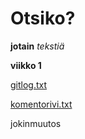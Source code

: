 # Otsiko?

**jotain** *tekstiä* 

__viikko 1__

[gitlog.txt](https://github.com/JuhahuJ/ot-harjoitustyo/blob/master/laskarit/viikko1/gitlog.txt )

[komentorivi.txt](https://github.com/JuhahuJ/ot-harjoitustyo/blob/master/laskarit/viikko1/komentorivi.txt)



jokinmuutos
